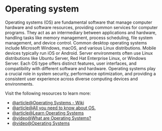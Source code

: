 # Operating system

Operating systems (OS) are fundamental software that manage computer hardware and software resources, providing common services for computer programs. They act as an intermediary between applications and hardware, handling tasks like memory management, process scheduling, file system management, and device control. Common desktop operating systems include Microsoft Windows, macOS, and various Linux distributions. Mobile devices typically run iOS or Android. Server environments often use Linux distributions like Ubuntu Server, Red Hat Enterprise Linux, or Windows Server. Each OS type offers distinct features, user interfaces, and compatibility with different software and hardware. Operating systems play a crucial role in system security, performance optimization, and providing a consistent user experience across diverse computing devices and environments.

Visit the following resources to learn more:

- [@article@Operating Systems - Wiki](https://en.wikipedia.org/wiki/Operating_system)
- [@article@All you need to know about OS.](https://www.tpointtech.com/operating-system)
- [@article@Learn Operating Systems](https://www.tutorialspoint.com/operating_system/os_overview.htm)
- [@video@What are Operating Systems?](https://www.youtube.com/watch?v=pVzRTmdd9j0)
- [@video@Operating Systems](https://www.youtube.com/watch?v=vBURTt97EkA&list=PLBlnK6fEyqRiVhbXDGLXDk_OQAeuVcp2O)

